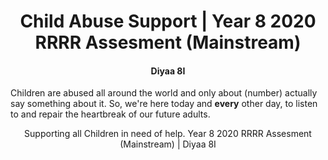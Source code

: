 <h1 align="center">
    Child Abuse Support | Year 8 2020 RRRR Assesment (Mainstream)
</h1>
 <h4 align="center">
 Diyaa 8I
 </h4>
 <p></p>
 <p> Children are abused all around the world and only about (number) actually say something about it. So, we're here today and <b>every</b> other day, to listen to and repair the heartbreak of our future adults. 

 
 

 
 <p></p>
 <p></p>
 <p></p>
 <p align="center">
 Supporting all Children in need of help. Year 8 2020 RRRR Assesment (Mainstream) | Diyaa 8I
 </p>